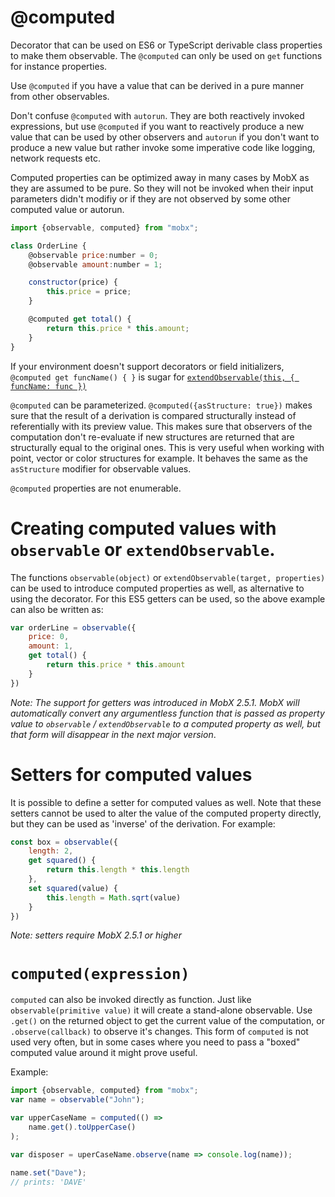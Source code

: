# @computed

Decorator that can be used on ES6 or TypeScript derivable class properties to make them observable.
The `@computed` can only be used on `get` functions for instance properties.

Use `@computed` if you have a value that can be derived in a pure manner from other observables.

Don't confuse `@computed` with `autorun`. They are both reactively invoked expressions,
but use `@computed` if you want to reactively produce a new value that can be used by other observers and
`autorun` if you don't want to produce a new value but rather invoke some imperative code like logging, network requests etc.

Computed properties can be optimized away in many cases by MobX as they are assumed to be pure.
So they will not be invoked when their input parameters didn't modifiy or if they are not observed by some other computed value or autorun.


```javascript
import {observable, computed} from "mobx";

class OrderLine {
    @observable price:number = 0;
    @observable amount:number = 1;

    constructor(price) {
        this.price = price;
    }

    @computed get total() {
        return this.price * this.amount;
    }
}
```

If your environment doesn't support decorators or field initializers,
`@computed get funcName() { }` is sugar for [`extendObservable(this, { funcName: func })`](extend-observable.md)


`@computed` can be parameterized. `@computed({asStructure: true})` makes sure that the result of a derivation is compared structurally instead of referentially with its preview value. This makes sure that observers of the computation don't re-evaluate if new structures are returned that are structurally equal to the original ones. This is very useful when working with point, vector or color structures for example. It behaves the same as the `asStructure` modifier for observable values.

`@computed` properties are not enumerable.

# Creating computed values with `observable` or `extendObservable`.

The functions `observable(object)` or `extendObservable(target, properties)` can be used to introduce computed properties as well,
as alternative to using the decorator. For this ES5 getters can be used, so the above example can also be written as:

```javascript
var orderLine = observable({
    price: 0,
    amount: 1,
    get total() {
        return this.price * this.amount
    }
})
```

_Note: The support for getters was introduced in MobX 2.5.1. MobX will automatically convert any argumentless function that is passed as property value to `observable` / `extendObservable` to a computed property as well,
but that form will disappear in the next major version_.

# Setters for computed values

It is possible to define a setter for computed values as well. Note that these setters cannot be used to alter the value of the computed property directly,
but they can be used as 'inverse' of the derivation. For example:

```javascript
const box = observable({
    length: 2,
    get squared() {
        return this.length * this.length
    },
    set squared(value) {
        this.length = Math.sqrt(value)
    }
})
```

_Note: setters require MobX 2.5.1 or higher_

# `computed(expression)`

`computed` can also be invoked directly as function.
Just like `observable(primitive value)` it will create a stand-alone observable.
Use `.get()` on the returned object to get the current value of the computation, or `.observe(callback)` to observe it's changes.
This form of `computed` is not used very often, but in some cases where you need to pass a "boxed" computed value around it might prove useful.

Example:
```javascript
import {observable, computed} from "mobx";
var name = observable("John");

var upperCaseName = computed(() =>
	name.get().toUpperCase()
);

var disposer = uperCaseName.observe(name => console.log(name));

name.set("Dave");
// prints: 'DAVE'
```
